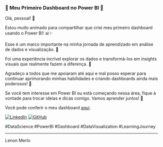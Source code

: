 ### 🚀 Meu Primeiro Dashboard no Power BI 🎉

Olá, pessoal! 👋

Estou muito animado para compartilhar que criei meu primeiro dashboard usando o Power BI! 📊✨

Esse é um marco importante na minha jornada de aprendizado em análise de dados e visualização. 🎯

Foi uma experiência incrível explorar os dados e transformá-los em insights visuais que realmente fazem a diferença. 🌟

Agradeço a todos que me apoiaram até aqui e mal posso esperar para continuar aprimorando minhas habilidades e criando dashboards ainda mais poderosos! 💪

Se você tem interesse em Power BI ou está começando nessa área, fique à vontade para trocar ideias e dicas comigo. Vamos aprender juntos! 🤝

Você pode conferir o meu dashboard [aqui](https://app.powerbi.com/view?r=eyJrIjoiYmU0ZmFjYjctOThiYy00ZjJmLWIxMjAtN2Y2NWFjOTg1NDAyIiwidCI6ImU4ODFhMmFlLWFlOTItNGE4YS1iN2Q2LTkwMjk3NTU4YTk1MSJ9). 

[![LinkedIn](https://img.shields.io/badge/LinkedIn-000?style=flat&logo=linkedin&logoColor=blue)](https://www.linkedin.com/in/lenonmerlo) [![GitHub](https://img.shields.io/badge/GitHub-000?style=flat&logo=github&logoColor=white)](https://github.com/lenonmerlo)

#DataScience #PowerBI #Dashboard #DataVisualization #LearningJourney

---
Lenon Merlo

